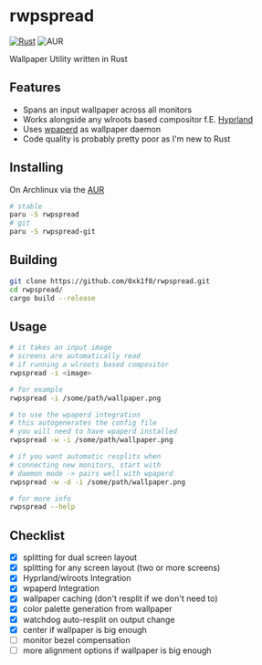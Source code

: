 # rwpspread

[![Rust](https://github.com/0xk1f0/rwpspread/actions/workflows/rust.yml/badge.svg)](https://github.com/0xk1f0/rwpspread/actions/workflows/rust.yml)
![AUR](https://img.shields.io/aur/version/rwpspread)

Wallpaper Utility written in Rust

## Features

- Spans an input wallpaper across all monitors
- Works alongside any wlroots based compositor f.E. [Hyprland](https://hyprland.org/)
- Uses [wpaperd](https://github.com/danyspin97/wpaperd) as wallpaper daemon
- Code quality is probably pretty poor as I'm new to Rust

## Installing

On Archlinux via the [AUR](https://aur.archlinux.org/)

```bash
# stable
paru -S rwpspread
# git
paru -S rwpspread-git
```

## Building

```bash
git clone https://github.com/0xk1f0/rwpspread.git
cd rwpspread/
cargo build --release
```

## Usage

```bash
# it takes an input image
# screens are automatically read
# if running a wlroots based compositor
rwpspread -i <image>

# for example
rwpspread -i /some/path/wallpaper.png

# to use the wpaperd integration
# this autogenerates the config file
# you will need to have wpaperd installed
rwpspread -w -i /some/path/wallpaper.png

# if you want automatic resplits when
# connecting new monitors, start with
# daemon mode -> pairs well with wpaperd
rwpspread -w -d -i /some/path/wallpaper.png

# for more info
rwpspread --help
```

## Checklist

- [x] splitting for dual screen layout
- [x] splitting for any screen layout (two or more screens)
- [x] Hyprland/wlroots Integration
- [x] wpaperd Integration
- [x] wallpaper caching (don't resplit if we don't need to)
- [x] color palette generation from wallpaper
- [x] watchdog auto-resplit on output change
- [x] center if wallpaper is big enough
- [ ] monitor bezel compensation
- [ ] more alignment options if wallpaper is big enough
